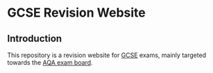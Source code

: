 # GCSE Revision Website

## Introduction

This repository is a revision website for [GCSE](https://en.wikipedia.org/wiki/General_Certificate_of_Secondary_Education) exams, mainly targeted towards the [AQA exam board](https://www.aqa.org.uk).